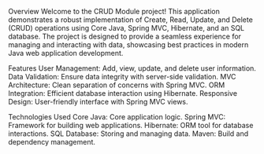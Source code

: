 Overview
Welcome to the CRUD Module project! This application demonstrates a robust implementation of Create, Read, Update, and Delete (CRUD) operations using Core Java, Spring MVC, Hibernate, and an SQL database. The project is designed to provide a seamless experience for managing and interacting with data, showcasing best practices in modern Java web application development.

Features
User Management: Add, view, update, and delete user information.
Data Validation: Ensure data integrity with server-side validation.
MVC Architecture: Clean separation of concerns with Spring MVC.
ORM Integration: Efficient database interaction using Hibernate.
Responsive Design: User-friendly interface with Spring MVC views.

Technologies Used
Core Java: Core application logic.
Spring MVC: Framework for building web applications.
Hibernate: ORM tool for database interactions.
SQL Database: Storing and managing data.
Maven: Build and dependency management.
